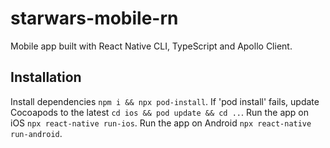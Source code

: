 # starwars-mobile-rn
Mobile app built with React Native CLI, TypeScript and Apollo Client.

## Installation

Install dependencies `npm i && npx pod-install`. If 'pod install' fails, update Cocoapods to the latest `cd ios && pod update && cd ..`.
Run the app on iOS `npx react-native run-ios`.
Run the app on Android `npx react-native run-android`.
